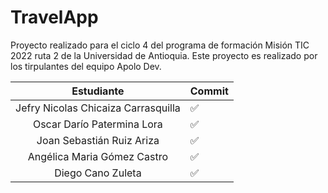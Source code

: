 # TravelApp
Proyecto realizado para el ciclo 4 del programa de formación Misión TIC 2022 ruta 2 de la Universidad de Antioquia. Este proyecto es realizado por los tirpulantes del equipo Apolo Dev.

|            Estudiante               | Commit  |
|:-----------------------------------:|---------|
|Jefry Nicolas Chicaiza Carrasquilla  |  ✅   |
|Oscar Darío Patermina Lora           |  ✅   |
|Joan Sebastián Ruiz Ariza            |  ✅   |
|Angélica Maria Gómez Castro          |  ✅   |
|Diego Cano Zuleta                    |  ✅   |
